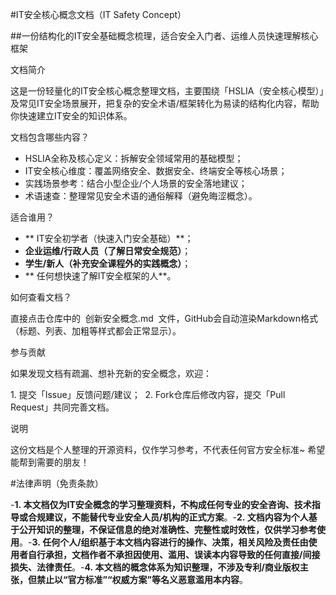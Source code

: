 #IT安全核心概念文档（IT Safety Concept）
 
 ##一份结构化的IT安全基础概念梳理，适合安全入门者、运维人员快速理解核心框架
 
文档简介
 
这是一份轻量化的IT安全核心概念整理文档，主要围绕「HSLIA（安全核心模型）」及常见IT安全场景展开，把复杂的安全术语/框架转化为易读的结构化内容，帮助你快速建立IT安全的知识体系。
 
文档包含哪些内容？
 
- HSLIA全称及核心定义：拆解安全领域常用的基础模型；
​
- IT安全核心维度：覆盖网络安全、数据安全、终端安全等核心场景；
​
- 实践场景参考：结合小型企业/个人场景的安全落地建议；
​
- 术语速查：整理常见安全术语的通俗解释（避免晦涩概念）。
 
适合谁用？
 
- ** IT安全初学者（快速入门安全基础）**；
​
-  **企业运维/行政人员（了解日常安全规范）**；
​
-  **学生/新人（补充安全课程外的实践概念）**；
​
- ** 任何想快速了解IT安全框架的人**。
 
如何查看文档？
 
直接点击仓库中的  创新安全概念.md  文件，GitHub会自动渲染Markdown格式（标题、列表、加粗等样式都会正常显示）。
 
参与贡献
 
如果发现文档有疏漏、想补充新的安全概念，欢迎：
 
1. 提交「Issue」反馈问题/建议；
​
2. Fork仓库后修改内容，提交「Pull Request」共同完善文档。
 
说明
 
这份文档是个人整理的开源资料，仅作学习参考，不代表任何官方安全标准~ 希望能帮到需要的朋友！


#法律声明（免责条款）
 
-**1. 本文档仅为IT安全概念的学习整理资料，不构成任何专业的安全咨询、技术指导或合规建议，不能替代专业安全人员/机构的正式方案**。
​
-**2. 文档内容为个人基于公开知识的整理，不保证信息的绝对准确性、完整性或时效性，仅供学习参考使用**。
​
-**3. 任何个人/组织基于本文档内容进行的操作、决策，相关风险及责任由使用者自行承担，文档作者不承担因使用、滥用、误读本内容导致的任何直接/间接损失、法律责任**。
​
-**4. 本文档的概念体系为知识整理，不涉及专利/商业版权主张，但禁止以“官方标准”“权威方案”等名义恶意滥用本内容**。